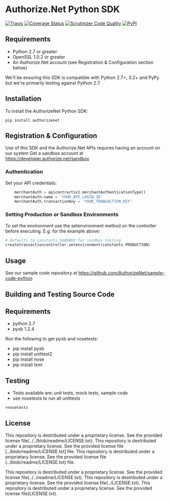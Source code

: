 # Authorize.Net Python SDK 

[![Travis](https://img.shields.io/travis/AuthorizeNet/sdk-python/master.svg)](https://travis-ci.org/AuthorizeNet/sdk-python)
[![Coverage Status](https://coveralls.io/repos/github/AuthorizeNet/sdk-python/badge.svg?branch=master)](https://coveralls.io/github/AuthorizeNet/sdk-python?branch=master)
[![Scrutinizer Code Quality](https://scrutinizer-ci.com/g/AuthorizeNet/sdk-python/badges/quality-score.png?b=master)](https://scrutinizer-ci.com/g/AuthorizeNet/sdk-python/?branch=master)
[![PyPI](https://img.shields.io/pypi/v/authorizenet.svg)](https://badge.fury.io/py/authorizenet)


## Requirements

* Python 2.7 or greater
* OpenSSL 1.0.2 or greater
* An Authorize.Net account (see Registration & Configuration section below)


We'll be ensuring this SDK is compatible with Python 2.7+, 3.2+ and PyPy but we're primarily testing against Python 2.7.


## Installation

To install the AuthorizeNet Python SDK:

`pip install authorizenet`


## Registration & Configuration

Use of this SDK and the Authorize.Net APIs requires having an account on our system
Get a sandbox account at https://developer.authorize.net/sandbox  


### Authentication

Set your API credentials:  

```python
	merchantAuth = apicontractsv1.merchantAuthenticationType()
	merchantAuth.name = 'YOUR_API_LOGIN_ID'
	merchantAuth.transactionKey = 'YOUR_TRANSACTION_KEY'
```


### Setting Production or Sandbox Environments  
To set the environment use the setenvironment method on the controller before executing.  E.g. for the example above:
```python
# Defaults to constants.SANDBOX for sandbox testing
createtransactioncontroller.setenvironment(constants.PRODUCTION)
```

## Usage
See our sample code repository at https://github.com/AuthorizeNet/sample-code-python 

## Building and Testing Source Code

Requirements
--------------------------------------
- python 2.7
- pyxb 1.2.4


Run the following to get pyxb and nosetests:
- pip install pyxb
- pip install unittest2
- pip install nose
- pip install lxml

Testing
--------------------------------------
- Tests available are: unit tests, mock tests, sample code
- use nosetests to run all unittests

`>nosetests`


## License

This repository is destributed under a proprietary license. See the provided license file(../../blob/readme/LICENSE.txt).
This repository is destributed under a proprietary license. See the provided license file [../blob/readme/LICENSE.txt] file.
This repository is destributed under a proprietary license. See the provided license file (../blob/readme/LICENSE.txt) file.

This repository is destributed under a proprietary license. See the provided license file(../../readme/LICENSE.txt).
This repository is destributed under a proprietary license. See the provided license file(../LICENSE.txt).
This repository is destributed under a proprietary license. See the provided license file(LICENSE.txt).